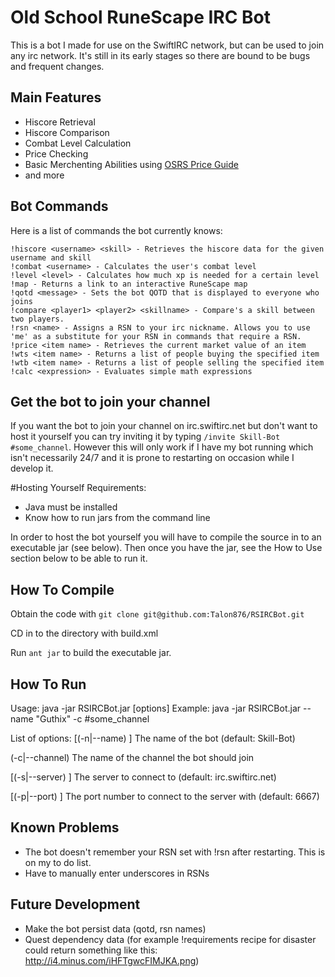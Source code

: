 Old School RuneScape IRC Bot
============================

This is a bot I made for use on the SwiftIRC network, but can be used to join any irc network. It's still in its early stages so there are bound to be bugs and frequent changes.

Main Features
--------

* Hiscore Retrieval
* Hiscore Comparison
* Combat Level Calculation
* Price Checking
* Basic Merchenting Abilities using [OSRS Price Guide](http://forums.zybez.net/pages/2007-price-guide)
* and more

Bot Commands
--------

Here is a list of commands the bot currently knows:

    !hiscore <username> <skill> - Retrieves the hiscore data for the given username and skill
    !combat <username> - Calculates the user's combat level
    !level <level> - Calculates how much xp is needed for a certain level
    !map - Returns a link to an interactive RuneScape map
    !qotd <message> - Sets the bot QOTD that is displayed to everyone who joins
    !compare <player1> <player2> <skillname> - Compare's a skill between two players.
    !rsn <name> - Assigns a RSN to your irc nickname. Allows you to use 'me' as a substitute for your RSN in commands that require a RSN.
    !price <item name> - Retrieves the current market value of an item
    !wts <item name> - Returns a list of people buying the specified item
    !wtb <item name> - Returns a list of people selling the specified item
    !calc <expression> - Evaluates simple math expressions

Get the bot to join your channel
--------------------------------
If you want the bot to join your channel on irc.swiftirc.net but don't want to host it yourself you can try inviting it by typing `/invite Skill-Bot #some_channel`. However this will only work if I have my bot running which isn't necessarily 24/7 and it is prone to restarting on occasion while I develop it.


#Hosting Yourself
Requirements:

* Java must be installed
* Know how to run jars from the command line

In order to host the bot yourself you will have to compile the source in to an executable jar (see below).
Then once you have the jar, see the How to Use section below to be able to run it.

How To Compile
--------------

Obtain the code with `git clone git@github.com:Talon876/RSIRCBot.git`

CD in to the directory with build.xml

Run `ant jar` to build the executable jar.


How To Run
----------

Usage: java -jar RSIRCBot.jar [options]
Example: java -jar RSIRCBot.jar --name "Guthix" -c #some_channel

List of options:
  [(-n|--name) <name>]
        The name of the bot (default: Skill-Bot)

  (-c|--channel) <channel>
        The name of the channel the bot should join

  [(-s|--server) <server>]
        The server to connect to (default: irc.swiftirc.net)

  [(-p|--port) <port>]
        The port number to connect to the server with (default: 6667)


Known Problems
--------------
*  The bot doesn't remember your RSN set with !rsn after restarting. This is on my to do list.
*  Have to manually enter underscores in RSNs

Future Development
------------------

* Make the bot persist data (qotd, rsn names)
* Quest dependency data (for example !requirements recipe for disaster could return something like this: http://i4.minus.com/iHFTgwcFIMJKA.png)